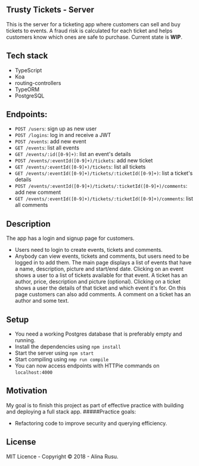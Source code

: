 ## Trusty Tickets - Server

This is the server for a ticketing app where customers can sell and buy tickets to events. 
A fraud risk is calculated for each ticket and helps customers know which ones are safe to purchase.
Current state is **WIP**.

## Tech stack
* TypeScript
* Koa
* routing-controllers
* TypeORM
* PostgreSQL 

## Endpoints: 

* `POST /users`: sign up as new user
* `POST /logins`: log in and receive a JWT
* `POST /events`: add new event
* `GET /events`: list all events
* `GET /events/:id([0-9]+)`: list an event's details
* `POST /events/:eventId([0-9]+)/tickets`: add new ticket
* `GET /events/:eventId([0-9]+)/tickets`: list all tickets
* `GET /events/:eventId([0-9]+)/tickets/:ticketId([0-9]+)`: list a ticket's details
* `POST /events/:eventId([0-9]+)/tickets/:ticketId([0-9]+)/comments`: add new comment
* `GET /events/:eventId([0-9]+)/tickets/:ticketId([0-9]+)/comments`: list all comments

## Description
The app has a login and signup page for customers. 
* Users need to login to create events, tickets and comments. 
* Anybody can view events, tickets and comments, but users need to be logged in to add them.
The main page displays a list of events that have a name, description, picture and start/end date. 
Clicking on an event shows a user to a list of tickets available for that event. 
A ticket has an author, price, description and picture (optional).
Clicking on a ticket shows a user the details of that ticket and which event it's for. On this page customers can also add comments. 
A comment on a ticket has an author and some text. 

## Setup
* You need a working Postgres database that is preferably empty and running. 
* Install the dependencies using `npm install`
* Start the server using `npm start`
* Start compiling using `nmp run compile`
* You can now access endpoints with HTTPie commands on `localhost:4000`

## Motivation
My goal is to finish this project as part of effective practice with building and deploying a full stack app.
#####Practice goals:
* Refactoring code to improve security and querying efficiency.

## License
MIT Licence - Copyright &copy; 2018 - Alina Rusu.


